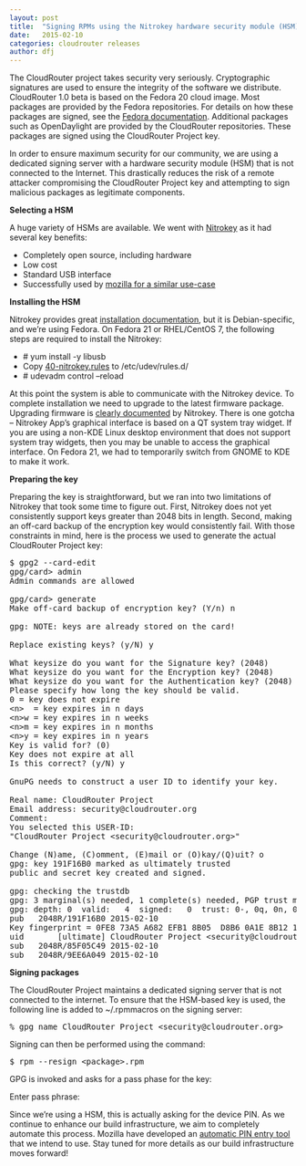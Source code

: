 ```yaml
---
layout: post
title:  "Signing RPMs using the Nitrokey hardware security module (HSM)"
date:   2015-02-10
categories: cloudrouter releases
author: dfj
---
```


The CloudRouter project takes security very seriously. Cryptographic signatures are used to ensure the integrity of the software we distribute. CloudRouter 1.0 beta is based on the Fedora 20 cloud image. Most packages are provided by the Fedora repositories. For details on how these packages are signed, see the <a href="http://fedoraproject.org/wiki/Release_package_signing">Fedora documentation</a>. Additional packages such as OpenDaylight are provided by the CloudRouter repositories. These packages are signed using the CloudRouter Project key.

<span dir="ltr">In order to ensure maximum security for our community, we are using a dedicated signing server with a hardware security module (HSM) that is not connected to the Internet.  This drastically reduces the risk of a remote attacker compromising the CloudRouter Project key and attempting to sign malicious packages as legitimate components.</span>

**Selecting a HSM**

A huge variety of HSMs are available. We went with <a href="https://www.nitrokey.com/">Nitrokey</a> as it had several key benefits:

<ul>
<li>Completely open source, including hardware</li>
<li>Low cost</li>
<li>Standard USB interface</li>
<li>Successfully used by <a href="https://blog.mozilla.org/security/2013/02/13/using-cryptostick-as-an-hsm/">mozilla for a similar use-case</a></li>
</ul>

**Installing the HSM**

Nitrokey provides great <a href="https://www.nitrokey.com/documentation/installation">installation documentation</a>, but it is Debian-specific, and we&#8217;re using Fedora. On Fedora 21 or RHEL/CentOS 7, the following steps are required to install the Nitrokey:

<ul>
<li># yum install -y libusb</li>
<li>Copy <a href="https://www.nitrokey.com/sites/default/files/40-nitrokey.rules">40-nitrokey.rules</a> to /etc/udev/rules.d/</li>
<li># udevadm control &#8211;reload</li>
</ul>
At this point the system is able to communicate with the Nitrokey device. To complete installation we need to upgrade to the latest firmware package. Upgrading firmware is <a href="https://www.nitrokey.com/en/doc/firmware-update-storage">clearly documented</a> by Nitrokey. There is one gotcha &#8211;  Nitrokey App&#8217;s graphical interface is based on a QT system tray widget. If you are using a non-KDE Linux desktop environment that does not support system tray widgets, then you may be unable to access the graphical interface. On Fedora 21, we had to temporarily switch from GNOME to KDE to make it work.

**Preparing the key**

Preparing the key is straightforward, but we ran into two limitations of Nitrokey that took some time to figure out. First, Nitrokey does not yet consistently support keys greater than 2048 bits in length. Second, making an off-card backup of the encryption key would consistently fail. With those constraints in mind, here is the process we used to generate the actual CloudRouter Project key:

<pre>$ gpg2 --card-edit
gpg/card&gt; admin
Admin commands are allowed

gpg/card&gt; generate
Make off-card backup of encryption key? (Y/n) n

gpg: NOTE: keys are already stored on the card!

Replace existing keys? (y/N) y

What keysize do you want for the Signature key? (2048)
What keysize do you want for the Encryption key? (2048)
What keysize do you want for the Authentication key? (2048)
Please specify how long the key should be valid.
0 = key does not expire
&lt;n&gt;  = key expires in n days
&lt;n&gt;w = key expires in n weeks
&lt;n&gt;m = key expires in n months
&lt;n&gt;y = key expires in n years
Key is valid for? (0)
Key does not expire at all
Is this correct? (y/N) y

GnuPG needs to construct a user ID to identify your key.

Real name: CloudRouter Project
Email address: security@cloudrouter.org
Comment:
You selected this USER-ID:
"CloudRouter Project &lt;security@cloudrouter.org&gt;"

Change (N)ame, (C)omment, (E)mail or (O)kay/(Q)uit? o
gpg: key 191F16B0 marked as ultimately trusted
public and secret key created and signed.

gpg: checking the trustdb
gpg: 3 marginal(s) needed, 1 complete(s) needed, PGP trust model
gpg: depth: 0  valid:   4  signed:   0  trust: 0-, 0q, 0n, 0m, 0f, 4u
pub   2048R/191F16B0 2015-02-10
Key fingerprint = 0FE8 73A5 A682 EFB1 8B05  D8B6 0A1E 8B12 191F 16B0
uid       [ultimate] CloudRouter Project &lt;security@cloudrouter.org&gt;
sub   2048R/85F05C49 2015-02-10
sub   2048R/9EE6A049 2015-02-10
</pre>

**Signing packages**

The CloudRouter Project maintains a dedicated signing server that is not connected to the internet. To ensure that the HSM-based key is used, the following line is added to ~/.rpmmacros on the signing server:

<pre>%_gpg_name CloudRouter Project &lt;security@cloudrouter.org&gt;
</pre>
Signing can then be performed using the command:

<pre>$ rpm --resign &lt;package&gt;.rpm
</pre>
GPG is invoked and asks for a pass phase for the key:

Enter pass phrase:

Since we&#8217;re using a HSM, this is actually asking for the device PIN. As we continue to enhance our build infrastructure, we aim to completely automate this process. Mozilla have developed an <a href="https://github.com/gdestuynder/pinentry-auto">automatic PIN entry tool</a> that we intend to use. Stay tuned for more details as our build infrastructure moves forward!

